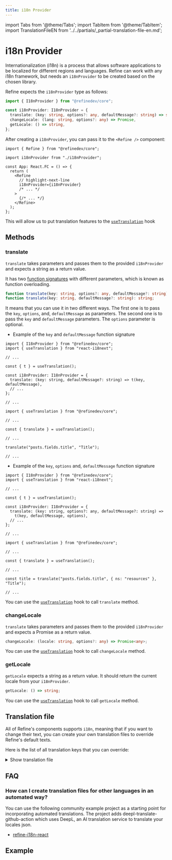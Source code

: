 ```yaml
---
title: i18n Provider
---
```


import Tabs from '@theme/Tabs';
import TabItem from '@theme/TabItem';
import TranslationFileEN from '../../partials/\_partial-translation-file-en.md';

# i18n Provider <GuideBadge id="guides-concepts/i18n" />

Internationalization (i18n) is a process that allows software applications to be localized for different regions and languages. Refine can work with any i18n framework, but needs an `i18nProvider` to be created based on the chosen library.

Refine expects the `i18nProvider` type as follows:

```ts
import { I18nProvider } from "@refinedev/core";

const i18nProvider: I18nProvider = {
  translate: (key: string, options?: any, defaultMessage?: string) => string,
  changeLocale: (lang: string, options?: any) => Promise,
  getLocale: () => string,
};
```

After creating a `i18nProvider`, you can pass it to the `<Refine />` component:

```tsx title="src/App.tsx"
import { Refine } from "@refinedev/core";

import i18nProvider from "./i18nProvider";

const App: React.FC = () => {
  return (
    <Refine
      // highlight-next-line
      i18nProvider={i18nProvider}
      /* ... */
    >
      {/* ... */}
    </Refine>
  );
};
```

This will allow us to put translation features to the [`useTranslation`][use-translation] hook

## Methods

### translate

`translate` takes parameters and passes them to the provided `i18nProvider` and expects a string as a return value.

It has two [function signatures](https://developer.mozilla.org/en-US/docs/Glossary/Signature/Function) with different parameters, which is known as function overloading.

```ts
function translate(key: string, options?: any, defaultMessage?: string): string;
function translate(key: string, defaultMessage?: string): string;
```

It means that you can use it in two different ways. The first one is to pass the `key`, `options`, and, `defaultMessage` as parameters. The second one is to pass the `key` and `defaultMessage` parameters. The `options` parameter is optional.

- Example of the `key` and `defaultMessage` function signature

```tsx
import { I18nProvider } from "@refinedev/core";
import { useTranslation } from "react-i18next";

// ...

const { t } = useTranslation();

const i18nProvider: I18nProvider = {
  translate: (key: string, defaultMessage?: string) => t(key, defaultMessage),
  // ...
};

// ...
```

```tsx
import { useTranslation } from "@refinedev/core";

// ...

const { translate } = useTranslation();

// ...

translate("posts.fields.title", "Title");

// ...
```

- Example of the `key`, `options` and, `defaultMessage` function signature

```tsx
import { I18nProvider } from "@refinedev/core";
import { useTranslation } from "react-i18next";

// ...

const { t } = useTranslation();

const i18nProvider: I18nProvider = {
  translate: (key: string, options?: any, defaultMessage?: string) =>
    t(key, defaultMessage, options),
  // ...
};

// ...
```

```tsx
import { useTranslation } from "@refinedev/core";

// ...

const { translate } = useTranslation();

// ...

const title = translate("posts.fields.title", { ns: "resources" }, "Title");

// ...
```

You can use the [`useTranslation`][use-translation] hook to call `translate` method.

### changeLocale

`translate` takes parameters and passes them to the provided `i18nProvider` and expects a Promise as a return value.

```ts
changeLocale: (locale: string, options?: any) => Promise<any>;
```

You can use the [`useTranslation`][use-translation] hook to call `changeLocale` method.

### getLocale

`getLocale` expects a string as a return value. It should return the current locale from your `i18nProvider`.

```ts
getLocale: () => string;
```

You can use the [`useTranslation`][use-translation] hook to call `getLocale` method.

## Translation file

All of Refine's components supports `i18n`, meaning that if you want to change their text, you can create your own translation files to override Refine's default texts.

Here is the list of all translation keys that you can override:

<details>
<summary>Show translation file</summary>

<TranslationFileEN />

</details>

## FAQ

### How can I create translation files for other languages in an automated way?

You can use the following community example project as a starting point for incorporating automated translations. The project adds deepl-translate-github-action which uses DeepL, an AI translation service to translate your locales json.

- [refine-i18n-react](https://github.com/lyqht/refine-i18n-react)

## Example

<CodeSandboxExample path="i18n-react" />

[i18nnextjs]: /examples/i18n/i18n-nextjs.md
[react-i18next]: https://react.i18next.com/
[create-refine-app]: /docs/getting-started/quickstart.md
[use-translation]: /docs/i18n/hooks/use-translation
